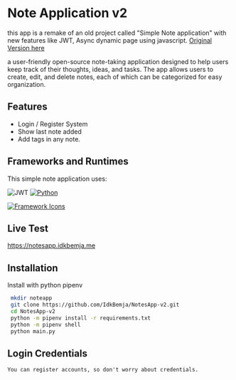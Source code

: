 
# Note Application v2
this app is a remake of an old project called "Simple Note application" with new features like JWT, Async dynamic page using javascript. [Original Version here](https://github.com/IdkBemja/SimpleNoteApp)

a user-friendly  open-source note-taking application designed to help users keep track of their thoughts, ideas, and tasks. The app allows users to create, edit, and delete notes, each of which can be categorized for easy organization.

## Features

- Login / Register System
- Show last note added
- Add tags in any note.


## Frameworks and Runtimes
This simple note application uses:

![JWT](https://img.shields.io/badge/Javascript-JWT-yellow.svg)
[![Python](https://img.shields.io/badge/runtime-Python_3.11-green?logo=python)](https://www.python.org/downloads/)

[![Framework Icons](https://img.shields.io/badge/Framework_Icons-Bootstrap-purple?logo=bootstrap)](https://icons.getbootstrap.com/#install)

## Live Test
https://notesapp.idkbemja.me

## Installation

Install with python pipenv

```bash
 mkdir noteapp
 git clone https://github.com/IdkBemja/NotesApp-v2.git
 cd NotesApp-v2
 python -m pipenv install -r requirements.txt
 python -m pipenv shell
 python main.py
```
    
## Login Credentials

```
You can register accounts, so don't worry about credentials.
```

